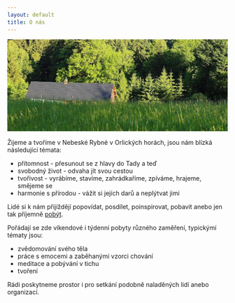 ```yaml
---
layout: default
title: O nás
---
```


<!--
<p class="message">

<strong>
  Vážení přátelé, <br/> <br/>
vzhledem k současné situaci jsou až do odvolání zrušeny všechny naplánované akce a také není možno u nás pobývat. Přejeme Vám ať toto nelehké období zvládnete co nejlépe.

</strong>
  <br/>
  <br/>
  </p>
  -->


<img src="/public/images/neberybka_web_cover.jpg" alt="Neberybka"/>


Žijeme a tvoříme v Nebeské Rybné v Orlických horách, jsou nám blízká následující témata:

* přítomnost - přesunout se z hlavy do Tady a teď
* svobodný život - odvaha jít svou cestou
* tvořivost - vyrábíme, stavíme, zahrádkaříme, zpíváme, hrajeme, smějeme se
* harmonie s přírodou - vážit si jejích darů a neplýtvat jimi


Lidé si k nám přijíždějí popovídat, posdílet, poinspirovat, pobavit anebo jen tak příjemně <a href="/pobyvani">pobýt</a>.

Pořádají se zde víkendové i týdenní pobyty různého zaměření, typickýmí tématy jsou:

* zvědomování svého těla
* práce s emocemi a zaběhanými vzorci chování
* meditace a pobývání v tichu
* tvoření

Rádi poskytneme prostor i pro setkání podobně naladěných lidí anebo organizací.
